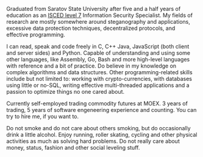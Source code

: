 Graduated from Saratov State University after five and a half years of education as an [ISCED level 7](http://uis.unesco.org/sites/default/files/documents/international-standard-classification-of-education-isced-2011-en.pdf) Information Security Specialist. My fields of research are mostly somewhere around steganography and applications, excessive data protection techniques, decentralized protocols, and effective programming.

I can read, speak and code freely in C, C++ Java, JavaScript (both client and server sides) and Python. Capable of understanding and using some other languages, like Assembly, Go, Bash and more high-level languages with reference and a bit of practice. Do believe in my knowledge on complex algorithms and data structures. Other programming-related skills include but not limited to: working with crypto-currencies, with databases using little or no-SQL, writing effective multi-threaded applications and a passion to optimize things no one cared about.

Currently self-employed trading commodity futures at MOEX. 3 years of trading, 5 years of software engeneering experience and counting. You can try to hire me, if you want to.

Do not smoke and do not care about others smoking, but do occasionally drink a little alcohol. Enjoy running, roller skating, cycling and other physical activities as much as solving hard problems. Do not really care about money, status, fashion and other social leveling stuff.